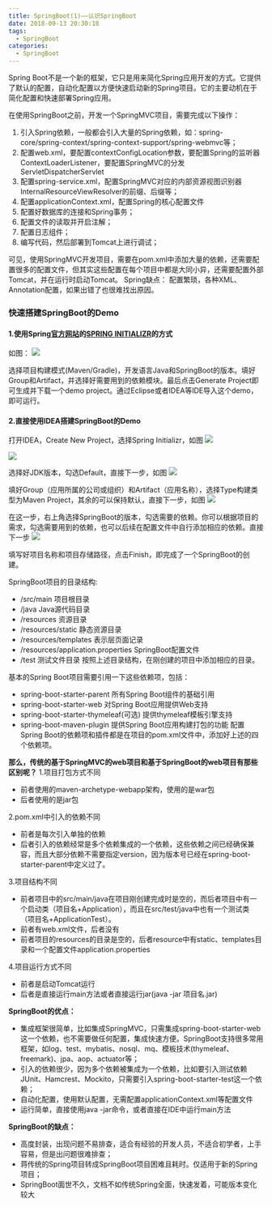 ```yaml
---
title: SpringBoot(1)——认识SpringBoot
date: 2018-09-13 20:30:18
tags: 
  - SpringBoot
categories:
  - SpringBoot
---
```


Spring Boot不是一个新的框架，它只是用来简化Spring应用开发的方式。它提供了默认的配置，自动化配置以方便快速启动新的Spring项目。它的主要动机在于简化配置和快速部署Spring应用。

<!--more-->

在使用SpringBoot之前，开发一个SpringMVC项目，需要完成以下操作：
1. 引入Spring依赖，一般都会引入大量的Spring依赖，如：spring-core/spring-context/spring-context-support/spring-webmvc等；
2. 配置web.xml，要配置contextConfigLocation参数，要配置Spring的监听器ContextLoaderListener，要配置SpringMVC的分发ServletDispatcherServlet
3. 配置spring-service.xml，配置SpringMVC对应的内部资源视图识别器InternalResourceViewResolver的前缀、后缀等；
4. 配置applicationContext.xml，配置Spring的核心配置文件
5. 配置好数据库的连接和Spring事务；
6. 配置文件的读取并开启注解；
7. 配置日志组件；
8. 编写代码，然后部署到Tomcat上进行调试；

可见，使用SpringMVC开发项目，需要在pom.xml中添加大量的依赖，还需要配置很多的配置文件，但其实这些配置在每个项目中都是大同小异，还需要配置外部Tomcat，并在运行时启动Tomcat。
Spring缺点： 配置繁琐，各种XML、Annotation配置，如果出错了也很难找出原因。

### 快速搭建SpringBoot的Demo
#### 1.使用Spring[官方网站](http://spring.io/projects/spring-boot)的[SPRING INITIALIZR](https://start.spring.io/)的方式
如图：
![](https://ws1.sinaimg.cn/large/006aBttAly1g1jsrhivfkj311v0hl76e.jpg)

选择项目构建模式(Maven/Gradle)，开发语言Java和SpringBoot的版本。填好Group和Artifact，并选择好需要用到的依赖模块。最后点击Generate Project即可生成并下载一个demo project。通过Eclipse或者IDEA等IDE导入这个demo，即可运行。
#### 2.直接使用IDEA搭建SpringBoot的Demo
打开IDEA，Create New Project，选择Spring Initializr，如图
![](https://ws1.sinaimg.cn/large/006aBttAly1g1jssg29luj30mt0giwf0.jpg)

![](https://ws1.sinaimg.cn/large/006aBttAly1g1jst0yq3kj311v0hl76e.jpg)

选择好JDK版本，勾选Default，直接下一步，如图
![](https://ws1.sinaimg.cn/large/006aBttAly1g1jt08saohj30mu0gf3yp.jpg)

填好Group（应用所属的公司或组织）和Artifact（应用名称），选择Type构建类型为Maven Project，其余的可以保持默认，直接下一步，如图
![](https://ws1.sinaimg.cn/large/006aBttAly1g1jt0mvbd4j30mt0ggq3d.jpg)

在这一步，右上角选择SpringBoot的版本，勾选需要的依赖。你可以根据项目的需求，勾选需要用到的依赖，也可以后续在配置文件中自行添加相应的依赖。直接下一步
![](https://ws1.sinaimg.cn/large/006aBttAly1g1jt12m3pij30mp0gedfz.jpg)

填写好项目名称和项目存储路径，点击Finish，即完成了一个SpringBoot的创建。

SpringBoot项目的目录结构:
- /src/main                                项目根目录
- /java                                    Java源代码目录
- /resources                               资源目录
- /resources/static                        静态资源目录
- /resources/templates                     表示层页面记录
- /resources/application.properties        SpringBoot配置文件
- /test                                    测试文件目录
  按照上述目录结构，在刚创建的项目中添加相应的目录。

基本的Spring Boot项目需要引用一下这些依赖项，包括：
- spring-boot-starter-parent  所有Spring Boot组件的基础引用
- spring-boot-starter-web  对Spring Boot应用提供Web支持
- spring-boot-starter-thymeleaf(可选)  提供thymeleaf模板引擎支持
- spring-boot-maven-plugin  提供Spring Boot应用构建打包的功能
  配置Spring Boot的依赖项和插件都是在项目的pom.xml文件中，添加好上述的四个依赖项。

**那么，传统的基于SpringMVC的web项目和基于SpringBoot的web项目有那些区别呢？**
1.项目打包方式不同

- 前者使用的maven-archetype-webapp架构，使用的是war包
- 后者使用的是jar包

2.pom.xml中引入的依赖不同
- 前者是每次引入单独的依赖
- 后者引入的依赖经常是多个依赖集成的一个依赖，这些依赖之间已经确保兼容，而且大部分依赖不需要指定version，因为版本号已经在spring-boot-starter-parent中定义过了。

3.项目结构不同
- 前者项目中的src/main/java在项目刚创建完成时是空的，而后者项目中有一个启动类（项目名+Application），而且在src/test/java中也有一个测试类（项目名+ApplicationTest）。
- 前者有web.xml文件，后者没有
- 前者项目的resources的目录是空的，后者resource中有static、templates目录和一个配置文件application.properties

4.项目运行方式不同

- 前者是启动Tomcat运行
- 后者是直接运行main方法或者直接运行jar(java -jar 项目名.jar)

**SpringBoot的优点：**

- 集成框架很简单，比如集成SpringMVC，只需集成spring-boot-starter-web这一个依赖，也不需要做任何配置，集成快速方便。SpringBoot支持很多常用框架，如log、test、mybatis、nosql、mq、模板技术(thymeleaf、freemark)、jpa、aop、actuator等；
- 引入的依赖很少，因为多个依赖被集成为一个依赖，比如要引入测试依赖JUnit、Hamcrest、Mockito，只需要引入spring-boot-starter-test这一个依赖；
- 自动化配置，使用默认配置，无需配置applicationContext.xml等配置文件
- 运行简单，直接使用java -jar命令，或者直接在IDE中运行main方法

**SpringBoot的缺点：**
- 高度封装，出现问题不易排查，适合有经验的开发人员，不适合初学者，上手容易，但是出问题很难排查；
- 蒋传统的Spring项目转成SpringBoot项目困难且耗时。仅适用于新的Spring项目；
- SpringBoot面世不久，文档不如传统Spring全面，快速发着，可能版本变化较大
